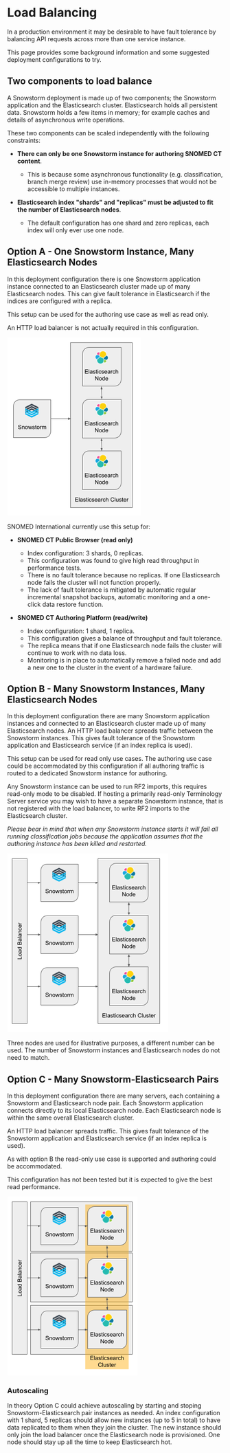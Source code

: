 # Load Balancing
In a production environment it may be desirable to have fault tolerance by balancing API requests across more than one service instance.

This page provides some background information and some suggested deployment configurations to try.

## Two components to load balance
A Snowstorm deployment is made up of two components; the Snowstorm application and the Elasticsearch cluster. Elasticsearch holds all persistent data. 
Snowstorm holds a few items in memory; for example caches and details of asynchronous write operations.

These two components can be scaled independently with the following constraints:
- **There can only be one Snowstorm instance for authoring SNOMED CT content**.
  - This is because some asynchronous functionality (e.g. classification, branch merge review) use in-memory processes that would not be accessible to multiple instances.
   
 
- **Elasticsearch index "shards" and "replicas" must be adjusted to fit the number of Elasticsearch nodes**.
  - The default configuration has one shard and zero replicas, each index will only ever use one node.

## Option A - One Snowstorm Instance, Many Elasticsearch Nodes
In this deployment configuration there is one Snowstorm application instance connected to an Elasticsearch cluster made up of many Elasticsearch nodes.
This can give fault tolerance in Elasticsearch if the indices are configured with a replica.

This setup can be used for the authoring use case as well as read only.

An HTTP load balancer is not actually required in this configuration.

![](images/load-balance_one-to-many.png)

SNOMED International currently use this setup for: 
- **SNOMED CT Public Browser (read only)**
  - Index configuration: 3 shards, 0 replicas.
  - This configuration was found to give high read throughput in performance tests.
  - There is no fault tolerance because no replicas. If one Elasticsearch node fails the cluster will not function properly.
  - The lack of fault tolerance is mitigated by automatic regular incremental snapshot backups, automatic monitoring and a one-click data restore function.

 
- **SNOMED CT Authoring Platform (read/write)**
  - Index configuration: 1 shard, 1 replica.
  - This configuration gives a balance of throughput and fault tolerance.
  - The replica means that if one Elasticsearch node fails the cluster will continue to work with no data loss.
  - Monitoring is in place to automatically remove a failed node and add a new one to the cluster in the event of a hardware failure.

## Option B - Many Snowstorm Instances, Many Elasticsearch Nodes
In this deployment configuration there are many Snowstorm application instances and connected to an Elasticsearch cluster made up of many Elasticsearch nodes.
An HTTP load balancer spreads traffic between the Snowstorm instances.
This gives fault tolerance of the Snowstorm application and Elasticsearch service (if an index replica is used).

This setup can be used for read only use cases. The authoring use case could be accommodated by this configuration if all authoring traffic is routed to a dedicated Snowstorm 
instance for authoring.

Any Snowstorm instance can be used to run RF2 imports, this requires read-only mode to be disabled. If hosting a primarily read-only Terminology Server service you may wish to 
have a separate Snowstorm instance, that is not registered with the load balancer, to write RF2 imports to the Elasticsearch cluster.

_Please bear in mind that when any Snowstorm instance starts it will fail all running classification jobs because the application assumes that the 
authoring instance has been killed and restarted._

![](images/load-balancing_many-to-many.png)

Three nodes are used for illustrative purposes, a different number can be used. The number of Snowstorm instances and Elasticsearch nodes do not need to match.

## Option C - Many Snowstorm-Elasticsearch Pairs
In this deployment configuration there are many servers, each containing a Snowstorm and Elasticsearch node pair. 
Each Snowstorm application connects directly to its local Elasticsearch node. Each Elasticsearch node is within the same 
overall Elasticsearch cluster. 

An HTTP load balancer spreads traffic. This gives fault tolerance of the Snowstorm application and Elasticsearch service (if an index replica 
is used).

As with option B the read-only use case is supported and authoring could be accommodated.

This configuration has not been tested but it is expected to give the best read performance.

![](images/load-balancing_many-pairs.png)

### Autoscaling
In theory Option C could achieve autoscaling by starting and stoping Snowstorm-Elasticsearch pair instances as needed. An index configuration with 1 shard, 5 replicas should
allow new instances (up to 5 in total) to have data replicated to them when they join the cluster. The new instance should only join the load balancer once the Elasticsearch 
node is provisioned.
One node should stay up all the time to keep Elasticsearch hot.
